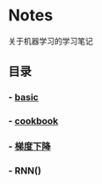 # Notes
关于机器学习的学习笔记

## 目录

### - [basic](/Notes/basic.md)

### - [cookbook](/Notes/cookbook.md)

### - [梯度下降](/Notes/梯度下降.md)

### - RNN()




    